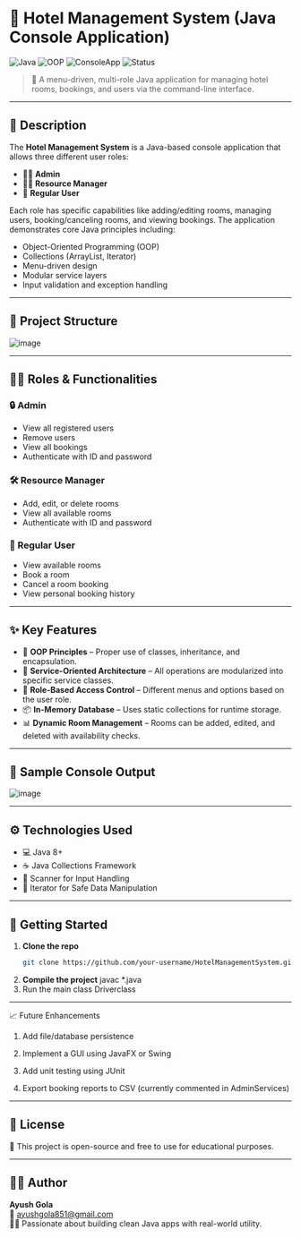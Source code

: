 # 🏨 Hotel Management System (Java Console Application)

![Java](https://img.shields.io/badge/Java-ED8B00?style=for-the-badge&logo=java&logoColor=white)
![OOP](https://img.shields.io/badge/OOP-Principles-blueviolet?style=for-the-badge)
![ConsoleApp](https://img.shields.io/badge/Console%20App-Text%20UI-blue?style=for-the-badge)
![Status](https://img.shields.io/badge/Status-Completed-brightgreen?style=for-the-badge)

> 🔐 A menu-driven, multi-role Java application for managing hotel rooms, bookings, and users via the command-line interface.

---

## 📌 Description

The **Hotel Management System** is a Java-based console application that allows three different user roles:

- 👨‍💼 **Admin**
- 🧑‍🔧 **Resource Manager**
- 👤 **Regular User**

Each role has specific capabilities like adding/editing rooms, managing users, booking/canceling rooms, and viewing bookings. The application demonstrates core Java principles including:

- Object-Oriented Programming (OOP)
- Collections (ArrayList, Iterator)
- Menu-driven design
- Modular service layers
- Input validation and exception handling

---

## 🧱 Project Structure
![image](https://github.com/user-attachments/assets/14c7200d-1dae-4000-a686-6649621c44d0)



---

## 🧑‍💼 Roles & Functionalities

### 🔒 Admin
- View all registered users
- Remove users
- View all bookings
- Authenticate with ID and password

### 🛠️ Resource Manager
- Add, edit, or delete rooms
- View all available rooms
- Authenticate with ID and password

### 🙋 Regular User
- View available rooms
- Book a room
- Cancel a room booking
- View personal booking history

---

## ✨ Key Features

- 🧠 **OOP Principles** – Proper use of classes, inheritance, and encapsulation.
- 🔁 **Service-Oriented Architecture** – All operations are modularized into specific service classes.
- 🔐 **Role-Based Access Control** – Different menus and options based on the user role.
- 📦 **In-Memory Database** – Uses static collections for runtime storage.
- 📊 **Dynamic Room Management** – Rooms can be added, edited, and deleted with availability checks.

---

## 🧪 Sample Console Output
![image](https://github.com/user-attachments/assets/46039e2c-f0e6-4ac7-8ddb-1576ab746c3b)


---

## ⚙️ Technologies Used

- 💻 Java 8+
- ☕ Java Collections Framework
- 🧪 Scanner for Input Handling
- 🧹 Iterator for Safe Data Manipulation

---

## 🚀 Getting Started

1. **Clone the repo**
   ```bash
   git clone https://github.com/your-username/HotelManagementSystem.git
2. **Compile the project**
   javac *.java
3. Run the main class
   Driverclass

---

📈 Future Enhancements
1. Add file/database persistence

2. Implement a GUI using JavaFX or Swing

3. Add unit testing using JUnit

4. Export booking reports to CSV (currently commented in AdminServices)

---




## 📜 License

📝 This project is open-source and free to use for educational purposes.

---





## 🙋‍♂️ Author

**Ayush Gola**  
📧 [ayushgola851@gmail.com](mailto:ayushgola851@gmail.com)  
👨‍💻 Passionate about building clean Java apps with real-world utility.

